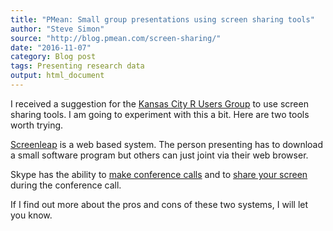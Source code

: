 ```yaml
---
title: "PMean: Small group presentations using screen sharing tools"
author: "Steve Simon"
source: "http://blog.pmean.com/screen-sharing/"
date: "2016-11-07"
category: Blog post
tags: Presenting research data
output: html_document
---
```


I received a suggestion for the [Kansas City R Users
Group](https://www.meetup.com/Kansas-City-R-Users-Group/) to use screen
sharing tools. I am going to experiment with this a bit. Here are two
tools worth trying.

<!---More--->

[Screenleap](http://www.screenleap.com/) is a web based system. The
person presenting has to download a small software program but others
can just joint via their web browser.

Skype has the ability to [make conference
calls](https://www.skype.com/en/features/group-calls/) and to [share
your screen](https://www.skype.com/en/features/screen-sharing/) during
the conference call.

If I find out more about the pros and cons of these two systems, I will
let you know.


